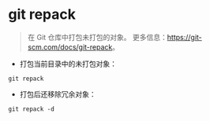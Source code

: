 # git repack

> 在 Git 仓库中打包未打包的对象。
> 更多信息：<https://git-scm.com/docs/git-repack>。

- 打包当前目录中的未打包对象：

`git repack`

- 打包后还移除冗余对象：

`git repack -d`